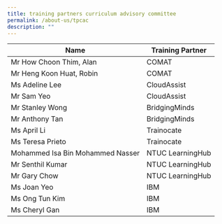```yaml
---
title: training partners curriculum advisory committee
permalink: /about-us/tpcac
description: ""
---
```


| Name | Training Partner |
| -------- | -------- |
| Mr How Choon Thim, Alan    | COMAT    |
| Mr Heng Koon Huat, Robin   | COMAT   |
| Ms Adeline Lee  | CloudAssist  |
| Mr Sam Yeo  | CloudAssist    |
| Mr Stanley Wong   | BridgingMinds   |
| Mr Anthony Tan   | BridgingMinds     |
| Ms April Li     | Trainocate    |
| Ms Teresa Prieto  | Trainocate |
| Mohammed Isa Bin Mohammed Nasser     | NTUC LearningHub  |
| Mr Senthil Kumar    | NTUC LearningHub  |
| Mr Gary Chow     | NTUC LearningHub    |
| Ms Joan Yeo    | IBM    |
| Ms Ong Tun Kim      | IBM    |
| Ms Cheryl Gan   | IBM    |
